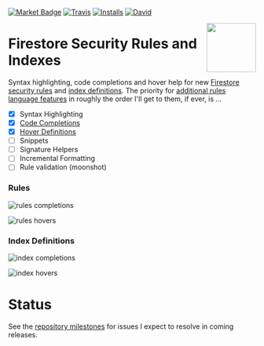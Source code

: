 [![Market Badge](https://vsmarketplacebadge.apphb.com/version/toba.vsfire.svg)](https://marketplace.visualstudio.com/items?itemName=toba.vsfire)
[![Travis](https://travis-ci.org/toba/vsfire.svg?branch=master)](https://travis-ci.org/toba/vsfire#)
[![Installs](https://vsmarketplacebadge.apphb.com/installs/toba.vsfire.svg)](https://marketplace.visualstudio.com/items?itemName=toba.vsfire)
[![David](https://david-dm.org/toba/vsfire.svg)](https://david-dm.org/toba/vsfire)

<img src='https://toba.github.io/about/images/logo-colored.svg' width="100" align="right"/>

# Firestore Security Rules and Indexes

Syntax highlighting, code completions and hover help for new [Firestore security rules](https://cloud.google.com/firestore/docs/reference/security/) and [index definitions](https://cloud.google.com/firestore/docs/reference/rest/v1beta1/projects.databases.indexes). The priority for [additional rules language features](https://code.visualstudio.com/docs/extensionAPI/language-support) in roughly the order I'll get to them, if ever, is &hellip;

-  [x] Syntax Highlighting
-  [x] [Code Completions](#code-completions)
-  [x] [Hover Definitions](#hover-definitions)
-  [ ] Snippets
-  [ ] Signature Helpers
-  [ ] Incremental Formatting
-  [ ] Rule validation (moonshot)

### Rules

![rules completions](./images/rules-completions.gif)

![rules hovers](./images/rules-hovers.gif)

### Index Definitions

![index completions](./images/index-completions.gif)

![index hovers](./images/index-hovers.gif)

# Status

See the [repository milestones](https://github.com/toba/vsfire/milestones) for issues I expect to resolve in coming releases.
